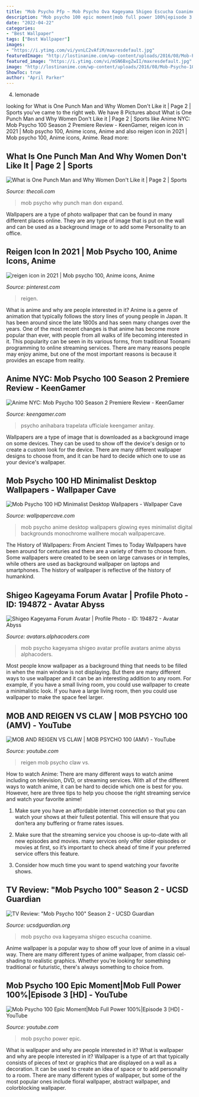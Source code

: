 ```yaml
---
title: "Mob Psycho Pfp ~ Mob Psycho Ova Kageyama Shigeo Escucha Coanime"
description: "Mob psycho 100 epic moment|mob full power 100%|episode 3 [hd]"
date: "2022-04-22"
categories:
- "Best Wallpaper"
tags: ["Best Wallpaper"]
images:
- "https://i.ytimg.com/vi/yvnLC2vAfiM/maxresdefault.jpg"
featuredImage: "http://lostinanime.com/wp-content/uploads/2016/08/Mob-Psycho-100-07-8.jpg"
featured_image: "https://i.ytimg.com/vi/mSN6BxgZwII/maxresdefault.jpg"
image: "http://lostinanime.com/wp-content/uploads/2016/08/Mob-Psycho-100-07-8.jpg"
ShowToc: true
author: "April Parker"
---
```



4. lemonade 

	

		
looking for What is One Punch Man and Why Women Don&#039;t Like it | Page 2 | Sports you've came to the right web. We have 8 Pictures about What is One Punch Man and Why Women Don&#039;t Like it | Page 2 | Sports like Anime NYC: Mob Psycho 100 Season 2 Premiere Review - KeenGamer, reigen icon in 2021 | Mob psycho 100, Anime icons, Anime and also reigen icon in 2021 | Mob psycho 100, Anime icons, Anime. Read more:
		
    
## What Is One Punch Man And Why Women Don&#039;t Like It | Page 2 | Sports

<img loading=lazy src="http://lostinanime.com/wp-content/uploads/2016/08/Mob-Psycho-100-07-8.jpg" onerror="this.onerror=null;this.src='https://tse1.mm.bing.net/th?id=OIP.qElLAm72g7LtgepgP4mrwwHaEK&amp;pid=15.1';" alt="What is One Punch Man and Why Women Don&#039;t Like it | Page 2 | Sports">

_Source: thecoli.com_

>mob psycho why punch man don expand. 

	



Wallpapers are a type of photo wallpaper that can be found in many different places online. They are any type of image that is put on the wall and can be used as a background image or to add some Personality to an office.

    
## Reigen Icon In 2021 | Mob Psycho 100, Anime Icons, Anime

<img loading=lazy src="https://i.pinimg.com/736x/b7/9b/81/b79b81ea9db2a01fa6858bcf586006e0.jpg" onerror="this.onerror=null;this.src='https://tse1.mm.bing.net/th?id=OIP.uDZM4HcFRXGqs78FOJNaPAHaHa&amp;pid=15.1';" alt="reigen icon in 2021 | Mob psycho 100, Anime icons, Anime">

_Source: pinterest.com_

>reigen. 

	

What is anime and why are people interested in it?
Anime is a genre of animation that typically follows the story lines of young people in Japan. It has been around since the late 1800s and has seen many changes over the years. One of the most recent changes is that anime has become more popular than ever, with people from all walks of life becoming interested in it. This popularity can be seen in its various forms, from traditional Toonami programming to online streaming services. There are many reasons people may enjoy anime, but one of the most important reasons is because it provides an escape from reality.

    
## Anime NYC: Mob Psycho 100 Season 2 Premiere Review - KeenGamer

<img loading=lazy src="https://www.keengamer.com/wp-content/uploads/2019/04/70146.jpeg" onerror="this.onerror=null;this.src='https://tse4.mm.bing.net/th?id=OIP.NmGAmiOS8uCEKnvyhQ-u-AHaEL&amp;pid=15.1';" alt="Anime NYC: Mob Psycho 100 Season 2 Premiere Review - KeenGamer">

_Source: keengamer.com_

>psycho anihabara trapelata ufficiale keengamer anitay. 

	

Wallpapers are a type of image that is downloaded as a background image on some devices. They can be used to show off the device's design or to create a custom look for the device. There are many different wallpaper designs to choose from, and it can be hard to decide which one to use as your device's wallpaper.

    
## Mob Psycho 100 HD Minimalist Desktop Wallpapers - Wallpaper Cave

<img loading=lazy src="https://wallpapercave.com/wp/wp5103777.jpg" onerror="this.onerror=null;this.src='https://tse3.mm.bing.net/th?id=OIP.GvsK4eNocpkqeN74XsxVjwHaEK&amp;pid=15.1';" alt="Mob Psycho 100 HD Minimalist Desktop Wallpapers - Wallpaper Cave">

_Source: wallpapercave.com_

>mob psycho anime desktop wallpapers glowing eyes minimalist digital backgrounds monochrome wallhere mocah wallpapercave. 

	

The History of Wallpapers: From Ancient Times to Today
Wallpapers have been around for centuries and there are a variety of them to choose from. Some wallpapers were created to be seen on large canvases or in temples, while others are used as background wallpaper on laptops and smartphones. The history of wallpaper is reflective of the history of humankind.

    
## Shigeo Kageyama Forum Avatar | Profile Photo - ID: 194872 - Avatar Abyss

<img loading=lazy src="https://avatarfiles.alphacoders.com/194/thumb-1920-194872.jpg" onerror="this.onerror=null;this.src='https://tse2.mm.bing.net/th?id=OIP.UljPdqlSatGtjFT1j567CwHaHa&amp;pid=15.1';" alt="Shigeo Kageyama Forum Avatar | Profile Photo - ID: 194872 - Avatar Abyss">

_Source: avatars.alphacoders.com_

>mob psycho kageyama shigeo avatar profile avatars anime abyss alphacoders. 

	

Most people know wallpaper as a background thing that needs to be filled in when the main window is not displaying. But there are many different ways to use wallpaper and it can be an interesting addition to any room. For example, if you have a small living room, you could use wallpaper to create a minimalistic look. If you have a large living room, then you could use wallpaper to make the space feel larger.

    
## MOB AND REIGEN VS CLAW | MOB PSYCHO 100 (AMV) - YouTube

<img loading=lazy src="https://i.ytimg.com/vi/yvnLC2vAfiM/maxresdefault.jpg" onerror="this.onerror=null;this.src='https://tse4.mm.bing.net/th?id=OIP.DbbHa1wEJuoF2tqJSxv38wHaEK&amp;pid=15.1';" alt="MOB AND REIGEN VS CLAW | MOB PSYCHO 100 (AMV) - YouTube">

_Source: youtube.com_

>reigen mob psycho claw vs. 

	

How to watch Anime: There are many different ways to watch anime including on television, DVD, or streaming services.
With all of the different ways to watch anime, it can be hard to decide which one is best for you. However, here are three tips to help you choose the right streaming service and watch your favorite anime!
1. Make sure you have an affordable internet connection so that you can watch your shows at their fullest potential. This will ensure that you don’tera any buffering or frame rates issues.

2. Make sure that the streaming service you choose is up-to-date with all new episodes and movies. many services only offer older episodes or movies at first, so it’s important to check ahead of time if your preferred service offers this feature.

3. Consider how much time you want to spend watching your favorite shows.

    
## TV Review: &quot;Mob Psycho 100&quot; Season 2 - UCSD Guardian

<img loading=lazy src="https://ucsdguardian.org/wp-content/uploads/2019/04/image-2.png" onerror="this.onerror=null;this.src='https://tse2.mm.bing.net/th?id=OIP.EuouwTdvdNX8qoAo_wmQCgHaE8&amp;pid=15.1';" alt="TV Review: &quot;Mob Psycho 100&quot; Season 2 - UCSD Guardian">

_Source: ucsdguardian.org_

>mob psycho ova kageyama shigeo escucha coanime. 

	

Anime wallpaper is a popular way to show off your love of anime in a visual way. There are many different types of anime wallpaper, from classic cel-shading to realistic graphics. Whether you're looking for something traditional or futuristic, there's always something to choice from.

    
## Mob Psycho 100 Epic Moment|Mob Full Power 100%|Episode 3 [HD] - YouTube

<img loading=lazy src="https://i.ytimg.com/vi/mSN6BxgZwII/maxresdefault.jpg" onerror="this.onerror=null;this.src='https://tse2.mm.bing.net/th?id=OIP.f0PxfTXTy3W7dAt7tw0LKwHaEK&amp;pid=15.1';" alt="Mob Psycho 100 Epic Moment|Mob Full Power 100%|Episode 3 [HD] - YouTube">

_Source: youtube.com_

>mob psycho power epic. 

	

What is wallpaper and why are people interested in it?
What is wallpaper and why are people interested in it?
Wallpaper is a type of art that typically consists of pieces of text or graphics that are displayed on a wall as a decoration. It can be used to create an idea of space or to add personality to a room. There are many different types of wallpaper, but some of the most popular ones include floral wallpaper, abstract wallpaper, and colorblocking wallpaper.

